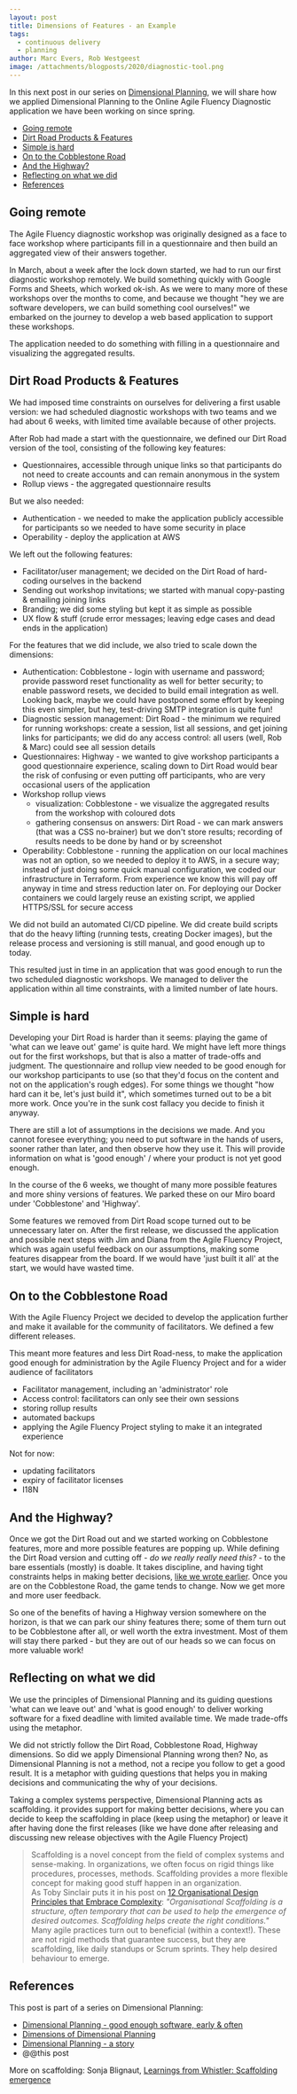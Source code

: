 ```yaml
---
layout: post
title: Dimensions of Features - an Example
tags:
  - continuous delivery
  - planning
author: Marc Evers, Rob Westgeest
image: /attachments/blogposts/2020/diagnostic-tool.png
---
```


In this next post in our series on [Dimensional Planning](/2020/09/02/dimensional-planning.html), we will share how we
applied Dimensional Planning to the Online Agile Fluency Diagnostic application
we have been working on since spring.

- [Going remote](#going-remote)
- [Dirt Road Products & Features](#dirt-road-products--features)
- [Simple is hard](#simple-is-hard)
- [On to the Cobblestone Road](#on-to-the-cobblestone-road)
- [And the Highway?](#and-the-highway)
- [Reflecting on what we did](#reflecting-on-what-we-did)
- [References](#references)

## Going remote

The Agile Fluency diagnostic workshop was originally designed as a face to face
workshop where participants fill in a questionnaire and then build an aggregated
view of their answers together.

In March, about a week after the lock down started, we had to run our first
diagnostic workshop remotely. We build something quickly with Google Forms and
Sheets, which worked ok-ish. As we were to many more of these workshops over the
months to come, and because we thought "hey we are software developers, we can
build something cool ourselves!" we embarked on the journey to develop a web
based application to support these workshops.

The application needed to do something with filling in a questionnaire and
visualizing the aggregated results.

## Dirt Road Products & Features

We had imposed time constraints on ourselves for delivering a first usable
version: we had scheduled diagnostic workshops with two teams and we had about 6
weeks, with limited time available because of other projects.

After Rob had made a start with the questionnaire, we defined our Dirt Road version of the tool, consisting of the following key features:
- Questionnaires, accessible through unique links so that participants do not need to create accounts and can remain anonymous in the system
- Rollup views - the aggregated questionnaire results
  
But we also needed:
- Authentication - we needed to make the application publicly accessible for participants so we needed to have some security in place
- Operability - deploy the application at AWS 

We left out the following features:
- Facilitator/user management; we decided on the Dirt Road of hard-coding ourselves in the backend
- Sending out workshop invitations; we started with manual copy-pasting & emailing joining links
- Branding; we did some styling but kept it as simple as possible
- UX flow & stuff (crude error messages; leaving edge cases and dead ends in the application)

For the features that we did include, we also tried to scale down the dimensions:
- Authentication: Cobblestone - login with username and password; provide
  password reset functionality as well for better security; to enable password
  resets, we decided to build email integration as well. Looking back, maybe we
  could have postponed some effort by keeping this even simpler, but hey,
  test-driving SMTP integration is quite fun!
- Diagnostic session management: Dirt Road - the minimum we required for running
  workshops: create a session, list all sessions, and get joining links for
  participants; we did do any access control: all users (well, Rob & Marc) could
  see all session details
- Questionnaires: Highway - we wanted to give workshop participants a good
  questionnaire experience, scaling down to Dirt Road would bear the risk of
  confusing or even putting off participants, who are very occasional users of
  the application
- Workshop rollup views
  - visualization: Cobblestone - we visualize the aggregated results from the
    workshop with coloured dots
  - gathering consensus on answers: Dirt Road - we can mark answers (that was a
    CSS no-brainer) but we don't store results; recording of results needs to be
    done by hand or by screenshot
- Operability: Cobblestone - running the application on our local machines was
  not an option, so we needed to deploy it to AWS, in a secure way; instead of
  just doing some quick manual configuration, we coded our infrastructure in
  Terraform. From experience we know this will pay off anyway in time and stress
  reduction later on. For deploying our Docker containers we could largely reuse
  an existing script, we applied HTTPS/SSL for secure access

We did not build an automated CI/CD pipeline. We did create build scripts that
do the heavy lifting (running tests, creating Docker images), but the release
process and versioning is still manual, and good enough up to today.

This resulted just in time in an application that was good enough to run the two
scheduled diagnostic workshops. We managed to deliver the application within all time constraints, with a limited number of late hours.

## Simple is hard

Developing your Dirt Road is harder than it seems: playing the game of 'what can
we leave out' game' is quite hard. We might have left more things out for the
first workshops, but that is also a matter of trade-offs and judgment. The
questionnaire and rollup view needed to be good enough for our workshop
participants to use (so that they'd focus on the content and not on the
application's rough edges). For some things we thought "how hard can it be,
let's just build it", which sometimes turned out to be a bit more work. Once
you're in the sunk cost fallacy you decide to finish it anyway.

There are still a lot of assumptions in the decisions we made. And you cannot
foresee everything; you need to put software in the hands of users, sooner
rather than later, and then observe how they use it. This will provide
information on what is 'good enough' / where your product is not yet good
enough. 

In the course of the 6 weeks, we thought of many more possible features and more shiny versions of features. We parked these on our Miro board under 'Cobblestone' and 'Highway'. 

Some features we removed from Dirt Road scope turned out to be unnecessary later
on. After the first release, we discussed the application and possible next
steps with Jim and Diana from the Agile Fluency Project, which was again useful
feedback on our assumptions, making some features disappear from the board. If
we would have 'just built it all' at the start, we would have wasted time.

## On to the Cobblestone Road

With the Agile Fluency Project we decided to develop the application further and make it available for the community of facilitators. We defined a few different releases. 

This meant more features and less Dirt Road-ness, to make the application good enough for administration by the Agile Fluency Project and for a wider audience of facilitators
- Facilitator management, including an 'administrator' role
- Access control: facilitators can only see their own sessions
- storing rollup results
- automated backups
- applying the Agile Fluency Project styling to make it an integrated experience

Not for now:
- updating facilitators
- expiry of facilitator licenses
- I18N

## And the Highway? 

Once we got the Dirt Road out and we started working on Cobblestone features,
more and more possible features are popping up. While defining the Dirt Road
version and cutting off - _do we really really need this?_ - to the bare
essentials (mostly) is doable. It takes discipline, and having tight constraints
helps in making better decisions, [like we wrote
earlier](/2020/10/26/under-pressure.html). Once you are on the Cobblestone Road,
the game tends to change. Now we get more and more user feedback.

So one of the benefits of having a Highway version somewhere on the horizon, is
that we can park our shiny features there; some of them turn out to be
Cobblestone after all, or well worth the extra investment. Most of them will
stay there parked - but they are out of our heads so we can focus on more
valuable work!

## Reflecting on what we did

We use the principles of Dimensional Planning and its guiding questions 'what
can we leave out' and 'what is good enough' to deliver working software for a
fixed deadline with limited available time. We made trade-offs using the
metaphor.

We did not strictly follow the Dirt Road, Cobblestone Road, Highway dimensions. So did we apply Dimensional Planning wrong then? No, as Dimensional Planning is not a method, not a recipe you follow to get a good result. It is a metaphor with guiding questions that helps you in making decisions and communicating the why of your decisions.

Taking a complex systems perspective, Dimensional Planning acts as scaffolding. 
it provides support for making better decisions, where you can decide to keep
the scaffolding in place (keep using the metaphor) or leave it after having done
the first releases (like we have done after releasing and discussing new release
objectives with the Agile Fluency Project)

> Scaffolding is a novel concept from the field of complex systems and
> sense-making. In organizations, we often focus on rigid things like
> procedures, processes, methods. Scaffolding provides a more flexible
> concept for making good stuff happen in an organization.  
> As Toby Sinclair puts it in his post on [12 Organisational Design Principles that Embrace Complexity](https://www.tobysinclair.com/post/organisational-design-principles-that-embrace-complexity): _"Organisational Scaffolding is a structure, often temporary that can be used to help the emergence of desired outcomes. Scaffolding helps create the right conditions."_  
> Many agile practices turn out to beneficial (within a context!). These are not
> rigid methods that guarantee success, but they are scaffolding,
> like daily standups or Scrum sprints. They help desired behaviour
> to emerge.

## References

This post is part of a series on Dimensional Planning:

- [Dimensional Planning - good enough software, early & often](/2020/09/02/dimensional-planning.html)
- [Dimensions of Dimensional Planning](/2020/11/13/dimensions-of-dimensional-planning.html)
- [Dimensional Planning - a story](/2020/09/30/dimensional-planning-a-story.html)
- @@this post

More on scaffolding: Sonja Blignaut, [Learnings from Whistler: Scaffolding emergence](https://www.morebeyond.co.za/learnings-from-whistler-scaffolding-emergence/)
